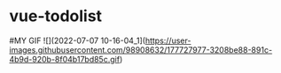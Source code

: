 # vue-todolist
#MY GIF
![](2022-07-07 10-16-04_1](https://user-images.githubusercontent.com/98908632/177727977-3208be88-891c-4b9d-920b-8f04b17bd85c.gif)
